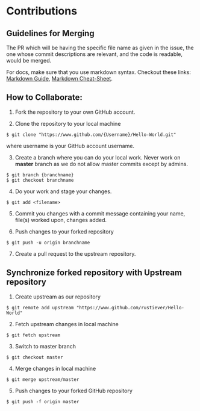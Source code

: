 # Contributions

## Guidelines for Merging

The PR which will be having the specific file name as given in the issue, the one whose commit descriptions are relevant, and the code is readable, would be merged.

For docs, make sure that you use markdown syntax. Checkout these links: [Markdown Guide](https://www.markdownguide.org/), [Markdown Cheat-Sheet](https://www.markdownguide.org/cheat-sheet/).

## How to Collaborate:

1. Fork the repository to your own GitHub account.

2. Clone the repository to your local machine
```
$ git clone "https://www.github.com/{Username}/Hello-World.git"
```
where username is your GitHub account username.

3. Create a branch where you can do your local work.
Never work on **master** branch as we do not allow master commits except by admins.
```
$ git branch {branchname}
$ git checkout branchname
```

4. Do your work and stage your changes.
```
$ git add <filename>
```

5. Commit you changes with a commit message containing your name, file(s) worked upon, changes added.

6. Push changes to your forked repository
```
$ git push -u origin branchname
```
7. Create a pull request to the upstream repository.

## Synchronize forked repository with Upstream repository

1. Create upstream as our repository
```
$ git remote add upstream "https://www.github.com/rustiever/Hello-World"
```

2. Fetch upstream changes in local machine
```
$ git fetch upstream
```

3. Switch to master branch
```
$ git checkout master
```

4. Merge changes in local machine
```
$ git merge upstream/master
```

5. Push changes to your forked GitHub repository
```
$ git push -f origin master
```
